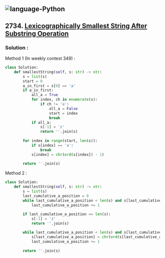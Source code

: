 ![language-Python](https://img.shields.io/badge/%20-Python-ffd43b?style=for-the-badge&logo=PYTHON)
---

## 2734. [Lexicographically Smallest String After Substring Operation](https://leetcode.com/problems/lexicographically-smallest-string-after-substring-operation)

### Solution :

Method 1 (In weekly contest 349) :
```python
class Solution:
    def smallestString(self, s: str) -> str:
        s = list(s)
        start = 0
        a_in_first = s[0] == 'a'
        if a_in_first:
            all_a = True
            for index, ch in enumerate(s):
                if ch != 'a':
                    all_a = False
                    start = index
                    break
            if all_a:
                s[-1] = 'z'
                return ''.join(s)
        
        for index in range(start, len(s)):
            if s[index] == 'a':
                break
            s[index] = chr(ord(s[index]) - 1)
        
        return ''.join(s)
```

Method 2 :
```python
class Solution:
    def smallestString(self, s: str) -> str:
        s = list(s)
        last_cumulative_a_position = 0
        while last_cumulative_a_position < len(s) and s[last_cumulative_a_position] == 'a':
            last_cumulative_a_position += 1
        
        if last_cumulative_a_position == len(s):
            s[-1] = 'z'
            return ''.join(s)

        while last_cumulative_a_position < len(s) and s[last_cumulative_a_position] != 'a':
            s[last_cumulative_a_position] = chr(ord(s[last_cumulative_a_position]) - 1)
            last_cumulative_a_position += 1
        
        return ''.join(s)
```
